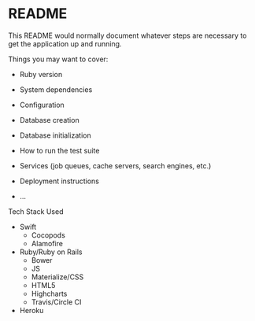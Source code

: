 # README

This README would normally document whatever steps are necessary to get the
application up and running.

Things you may want to cover:

* Ruby version

* System dependencies

* Configuration

* Database creation

* Database initialization

* How to run the test suite

* Services (job queues, cache servers, search engines, etc.)

* Deployment instructions

* ...


Tech Stack Used
- Swift
    + Cocopods
    + Alamofire
- Ruby/Ruby on Rails
    + Bower
    + JS
    + Materialize/CSS
    + HTML5
    + Highcharts
    + Travis/Circle CI
- Heroku
